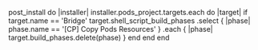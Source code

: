 post_install do |installer|
  installer.pods_project.targets.each do |target|
    if target.name == 'Bridge'
      target.shell_script_build_phases
            .select { |phase| phase.name == '[CP] Copy Pods Resources' }
            .each { |phase| target.build_phases.delete(phase) }
    end
  end
end
